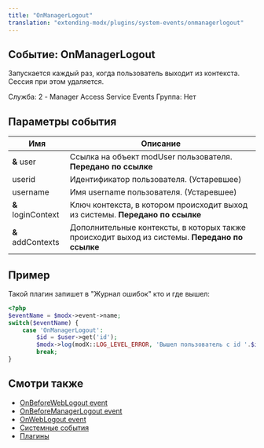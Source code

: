 ```yaml
---
title: "OnManagerLogout"
translation: "extending-modx/plugins/system-events/onmanagerlogout"
---
```


## Событие: OnManagerLogout

Запускается каждый раз, когда пользователь выходит из контекста. Сессия при этом удаляется.

Служба: 2 - Manager Access Service Events
Группа: Нет

## Параметры события

| Имя                | Описание                                                                                      |
| ------------------ | --------------------------------------------------------------------------------------------- |
| **&** user         | Ссылка на объект modUser пользователя. **Передано по ссылке**                                 |
| userid             | Идентификатор пользователя. (Устаревшее)                                                      |
| username           | Имя username пользователя. (Устаревшее)                                                       |
| **&** loginContext | Ключ контекста, в котором происходит выход из системы. **Передано по ссылке**                 |
| **&** addContexts  | Дополнительные контексты, в которых также происходит выход из системы. **Передано по ссылке** |

## Пример

Такой плагин запишет в "Журнал ошибок" кто и где вышел:

```php
<?php
$eventName = $modx->event->name;
switch($eventName) {
    case 'OnManagerLogout':
        $id = $user->get('id');
        $modx->log(modX::LOG_LEVEL_ERROR, 'Вышел пользователь с id '.$id.' из контекста '.$loginContext.' и еще вот этих '.print_r($addContexts));
        break;
}
```

## Смотри также

- [OnBeforeWebLogout event](extending-modx/plugins/system-events/onbeforeweblogout "OnBeforeWebLogout")
- [OnBeforeManagerLogout event](extending-modx/plugins/system-events/onbeforemanagerlogout "OnBeforeManagerLogout")
- [OnWebLogout event](extending-modx/plugins/system-events/onweblogout "OnWebLogout")
- [Системные события](extending-modx/plugins/system-events "Системные события")
- [Плагины](extending-modx/plugins "Плагины")
